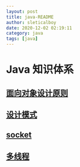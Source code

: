 ```yaml
---
layout: post
title: java-README
author: sleticalboy
date: 2020-12-02 02:19:11
category: java
tags: [java]
---
```


# Java 知识体系

## [面向对象设计原则](面向对象设计原则.svg)

## [设计模式](设计模式.svg)

## [socket](socket/java-socket.md)

## [多线程](thread/multi-thread-and-concurrence.md)

